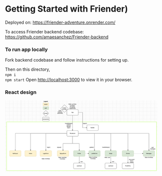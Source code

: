 # Getting Started with Friender)

Deployed on: https://friender-adventure.onrender.com/

To access Friender backend codebase: https://github.com/amaesanchez/Friender-backend

### To run app locally

Fork backend codebase and follow instructions for setting up. 


Then on this directory,  
`npm i`  
`npm start`
Open [http://localhost:3000](http://localhost:3000) to view it in your browser.

### React design
![image](/public/react-design.png)
